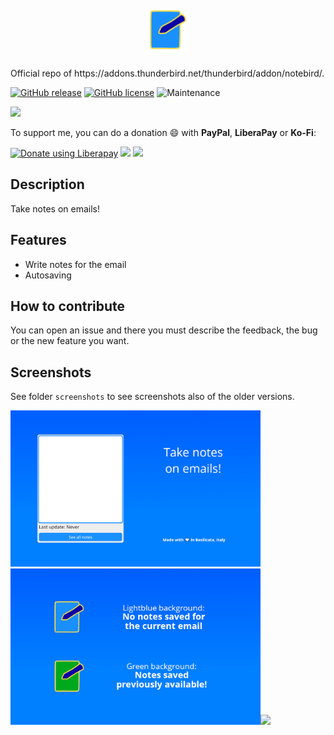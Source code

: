 <h1 align="center">
    <br>
    <img width="70" src="img/icon.svg" alt="Limite icon" />
    <br>
</h1>
Official repo of https://addons.thunderbird.net/thunderbird/addon/notebird/.

[![GitHub release](https://img.shields.io/github/release/Sav22999/websites-notes.svg)](https://github.com/Sav22999/limite/releases/) [![GitHub license](https://img.shields.io/github/license/Sav22999/limite.svg)](https://github.com/Sav22999/limite/blob/master/LICENSE) ![Maintenance](https://img.shields.io/badge/Maintained%3F-yes-green.svg)

[<img src="img/firefoxAddons.png" height="50px">](https://addons.thunderbird.net/thunderbird/addon/notebird/) 

To support me, you can do a donation :smile: with **PayPal**, **LiberaPay** or **Ko-Fi**:

<a href="https://liberapay.com/Sav22999/donate"><img alt="Donate using Liberapay" src="https://liberapay.com/assets/widgets/donate.svg"></a> [<img src="img/paypal.svg" width="160px"></img>](https://paypal.me/saveriomorelli) [<img src="https://cdn.ko-fi.com/cdn/kofi1.png?v=2" width="120px"></img>](https://ko-fi.com/R5R31UQ8G)

## Description

Take notes on emails!

## Features

- Write notes for the email
- Autosaving

## How to contribute

You can open an issue and there you must describe the feedback, the bug or the new feature you want.

## Screenshots

See folder <code>screenshots</code> to see screenshots also of the older versions.

<img src="screenshots/1.3/1.png" width="400px"></img><img src="screenshots/1.3/2.png" width="400px"></img><img src="screenshots/1.3/3.png" width="400px"></img>
